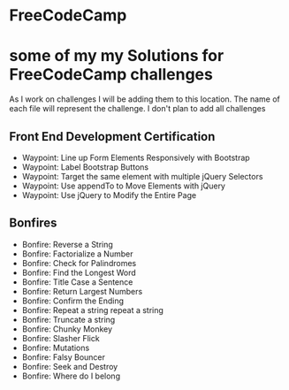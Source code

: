 # FreeCodeCamp
<h1>some of my my Solutions for FreeCodeCamp challenges</h1>
<p>As I work on challenges I will be adding them to this location. The name of each file will represent the challenge. I don't plan to add all challenges</p>

<h2>Front End Development Certification</h2>
  <ul>
    <li>Waypoint: Line up Form Elements Responsively with Bootstrap</li>
    <li>Waypoint: Label Bootstrap Buttons</li>
    <li>Waypoint: Target the same element with multiple jQuery Selectors</li>
    <li>Waypoint: Use appendTo to Move Elements with jQuery</li>
    <li>Waypoint: Use jQuery to Modify the Entire Page</li>
  
  
  </ul>

<h2>Bonfires</h2>
  <ul>
    <li>Bonfire: Reverse a String</li>
    <li>Bonfire: Factorialize a Number</li>
    <li>Bonfire: Check for Palindromes</li>
    <li>Bonfire: Find the Longest Word</li>
    <li>Bonfire: Title Case a Sentence</li>
    <li>Bonfire: Return Largest Numbers</li>
    <li>Bonfire: Confirm the Ending</li>
    <li>Bonfire: Repeat a string repeat a string</li>
    <li>Bonfire: Truncate a string</li>
    <li>Bonfire: Chunky Monkey</li>
    <li>Bonfire: Slasher Flick</li>
    <li>Bonfire: Mutations</li>
    <li>Bonfire: Falsy Bouncer</li>
    <li>Bonfire: Seek and Destroy</li>
    <li>Bonfire: Where do I belong</li>
  </ul>
